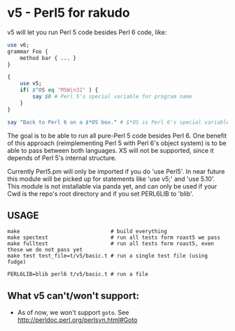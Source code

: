 v5 - Perl5 for rakudo
==
v5 will let you run Perl 5 code besides Perl 6 code, like:
```perl
use v6;
grammar Foo {
    method bar { ... }
}

{
    use v5;
    if( $^OS eq 'MSWin32' ) {
        say $0 # Perl 5's special variable for program name
    }
}

say "Back to Perl 6 on a $*OS box." # $*OS is Perl 6's special variable
```
The goal is to be able to run all pure-Perl 5 code besides Perl 6. One benefit of this approach
(reimplementing Perl 5 with Perl 6's object system) is to be able to pass between both languages.
XS will not be supported, since it depends of Perl 5's internal structure.

Currently Perl5.pm will only be imported if you do 'use Perl5'. In near future this module will be picked up
for statements like 'use v5;' and 'use 5.10'.
This module is not installable via panda yet, and can only be used if your Cwd is the repo's root directory
and if you set PERL6LIB to 'blib'.

USAGE
--
```
make                             # build everything
make spectest                    # run all tests form roast5 we pass
make fulltest                    # run all tests form roast5, even those we do not pass yet
make test test_file=t/v5/basic.t # run a single test file (using fudge)

PERL6LIB=blib perl6 t/v5/basic.t # run a file
```

What v5 can't/won't support:
--
- As of now, we won't support `goto`. See http://perldoc.perl.org/perlsyn.html#Goto

